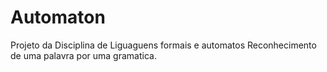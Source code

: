 # Automaton
Projeto da Disciplina de Liguaguens formais e automatos  Reconhecimento de uma palavra por uma gramatica.
